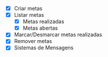 -[x] Criar metas
-[x] Listar metas
   -[x] Metas realizadas
    -[x] Metas abertas
-[x] Marcar/Desmarcar metas realizadas
-[x] Remover metas
-[x] Sistemas de Mensagens
